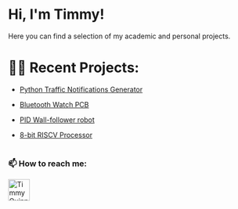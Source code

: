 # Hi, I'm Timmy! 

Here you can find a selection of my academic and personal projects.


# 👨‍💻 Recent Projects:

  - [Python Traffic Notifications Generator](https://github.com/timmy-quinn/Traffic_notifications) 
  
  - [Bluetooth Watch PCB](https://github.com/timmy-quinn/Bluetooth-Watch-PCB.git)

  - [PID Wall-follower robot](https://github.com/timmy-quinn/wall_follower_robot)

  - [8-bit RISCV Processor](https://github.com/timmy-quinn/8bit_riscv_processor.git)


<h1> </h1>
<h3> 📫 How to reach me: </h3>
<img align="left" alt="TimmyQuinn | LinkedIn" width="44px" src="https://cdn.jsdelivr.net/npm/simple-icons@v3/icons/linkedin.svg" />
